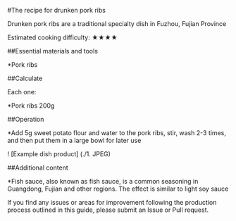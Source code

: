 #The recipe for drunken pork ribs

Drunken pork ribs are a traditional specialty dish in Fuzhou, Fujian Province

Estimated cooking difficulty: ★★★★

##Essential materials and tools

*Pork ribs

##Calculate

Each one:

*Pork ribs 200g

##Operation

*Add 5g sweet potato flour and water to the pork ribs, stir, wash 2-3 times, and then put them in a large bowl for later use

! [Example dish product] (./1. JPEG)

##Additional content

*Fish sauce, also known as fish sauce, is a common seasoning in Guangdong, Fujian and other regions. The effect is similar to light soy sauce

If you find any issues or areas for improvement following the production process outlined in this guide, please submit an Issue or Pull request.